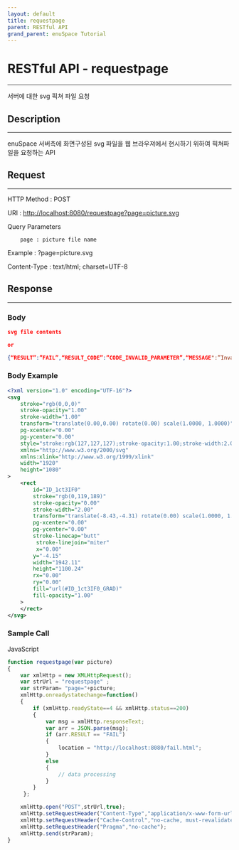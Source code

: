 ```yaml
---
layout: default
title: requestpage
parent: RESTful API
grand_parent: enuSpace Tutorial
---
```


# **RESTful API - requestpage**

---

서버에 대한 svg 픽쳐 파일 요청

## **Description**

---

enuSpace 서버측에 화면구성된 svg 파일을 웹 브라우져에서 현시하기 위하여 픽쳐파일을  요청하는 API

## **Request**

---

HTTP Method : POST

URI : [http://localhost:8080/requestpage?page=picture.svg](http://localhost:8080/requestpage?page=picture.svg)

Query Parameters

```
    page : picture file name
```

Example : ?page=picture.svg

Content-Type : text/html; charset=UTF-8

## **Response**

---

### **Body**

```json
svg file contents

or

{“RESULT”:”FAIL”,“RESULT_CODE”:”CODE_INVALID_PARAMETER”,“MESSAGE":”Invalid requestpage parameter”}
```

### **Body Example**

```xml
<?xml version="1.0" encoding="UTF-16"?>
<svg
    stroke="rgb(0,0,0)"
    stroke-opacity="1.00"
    stroke-width="1.00"
    transform="translate(0.00,0.00) rotate(0.00) scale(1.0000, 1.0000)"
    pg-xcenter="0.00"
    pg-ycenter="0.00"
    style="stroke:rgb(127,127,127);stroke-opacity:1.00;stroke-width:2.00;stroke-dasharray:1,1,1;background-color:rgb(61,61,59);"
    xmlns="http://www.w3.org/2000/svg"
    xmlns:xlink="http://www.w3.org/1999/xlink"
    width="1920"
    height="1080"
>
    <rect
        id="ID_1ct3IF0"
        stroke="rgb(0,119,189)"
        stroke-opacity="0.00"
        stroke-width="2.00"
        transform="translate(-8.43,-4.31) rotate(0.00) scale(1.0000, 1.0000)"
        pg-xcenter="0.00"
        pg-ycenter="0.00"
        stroke-linecap="butt"
         stroke-linejoin="miter"
         x="0.00"
        y="-4.15"
        width="1942.11"
        height="1100.24"
        rx="0.00"
        ry="0.00"
        fill="url(#ID_1ct3IF0_GRAD)"
        fill-opacity="1.00"
    >
    </rect>
</svg>
```

### **Sample Call**

JavaScript

```js
function requestpage(var picture) 
{
    var xmlHttp = new XMLHttpRequest();
    var strUrl = "requestpage" ;
    var strParam= "page="+picture;  
    xmlHttp.onreadystatechange=function()
    {
        if (xmlHttp.readyState==4 && xmlHttp.status==200)
        {        
            var msg = xmlHttp.responseText;
            var arr = JSON.parse(msg);        
            if (arr.RESULT == "FAIL")
            {
                location = "http://localhost:8080/fail.html";
            }
            else
            {
                // data processing
            }    
        }
     };

    xmlHttp.open("POST",strUrl,true);    
    xmlHttp.setRequestHeader("Content-Type","application/x-www-form-urlencoded;charset=UTF-8");
    xmlHttp.setRequestHeader("Cache-Control","no-cache, must-revalidate");
    xmlHttp.setRequestHeader("Pragma","no-cache");
    xmlHttp.send(strParam);    
}
```




